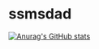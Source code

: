 # ssmsdad

[![Anurag's GitHub stats](https://github-readme-stats.vercel.app/api?username=ssmsdad)](https://github.com/ssmsdad/github-readme-stats)